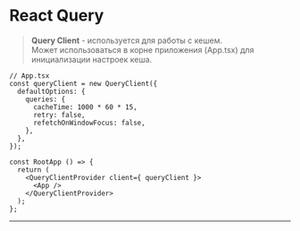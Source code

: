 # React Query

> **Query Client** - используется для работы с кешем.  
> Может использоваться в корне приложения (App.tsx) для инициализации настроек кеша.

```
// App.tsx
const queryClient = new QueryClient({
  defaultOptions: {
    queries: {
      cacheTime: 1000 * 60 * 15,
      retry: false,
      refetchOnWindowFocus: false,
    },
  },
});

const RootApp () => {
  return (
    <QueryClientProvider client={ queryClient }>
      <App />
    </QueryClientProvider>
  );
};
```

___

